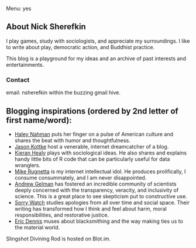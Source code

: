 Menu: yes

## About Nick Sherefkin

I play games, study with sociologists, and appreciate my surroundings. I like to write about play, democratic action, and Buddhist practice.

This blog is a playground for my ideas and an archive of past interests and entertainments. 

### Contact

email: nsherefkin within the buzzing gmail hive.

## Blogging inspirations (ordered by 2nd letter of first name/word):

- [Haley Nahman](https://haleynahman.substack.com) puts her finger on a pulse of American culture and shares the beat with humor and thoughtfulness.
- [Jason Kottke](https://kottke.org/) host a venerable, internet dreamcatcher of a blog.
- [Kieran Healy](https://kieranhealy.org/blog/) plays with sociological ideas. He also shares and explains handy little bits of R code that can be particularly useful for data wranglers.
- [Mike Rugnetta](https://rugnetta.com) is my internet intellectual idol. He produces prolifically, I consume consummately, and I am never disappointed.
- [Andrew Gelman](https://statmodeling.stat.columbia.edu) has fostered an incredible community of scientists deeply concerned with the transparency, veracity, and inclusivity of science. This is a great place to see skepticism put to constructive use. 
- [Sorry Watch](https://sorrywatch.com) studies apologies from all over time and social space. Their writing has transformed how I think and feel about harm, moral responsibilities, and restorative justice.
- [Eric Dennis](https://roundhouseblacksmith.com/musings/) muses about blacksmithing and the way making ties us to the material world.

Slingshot Divining Rod is hosted on Blot.im.